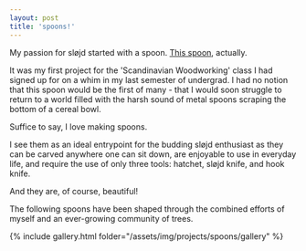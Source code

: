 ```yaml
---
layout: post
title: 'spoons!'
---
```


My passion for sløjd started with a spoon. [This spoon](), actually. 

It was my first project for the 'Scandinavian Woodworking' class I had signed up for on a whim in my last semester of undergrad. I had no notion that this spoon would be the first of many - that I would soon struggle to return to a world filled with the harsh sound of metal spoons scraping the bottom of a cereal bowl.

Suffice to say, I love making spoons. 

I see them as an ideal entrypoint for the budding sløjd enthusiast as they can be carved anywhere one can sit down, are enjoyable to use in everyday life, and require the use of only three tools: hatchet, sløjd knife, and hook knife. 

And they are, of course, beautiful! 

The following spoons have been shaped through the combined efforts of myself and an ever-growing community of trees. 


{% include gallery.html folder="/assets/img/projects/spoons/gallery" %}